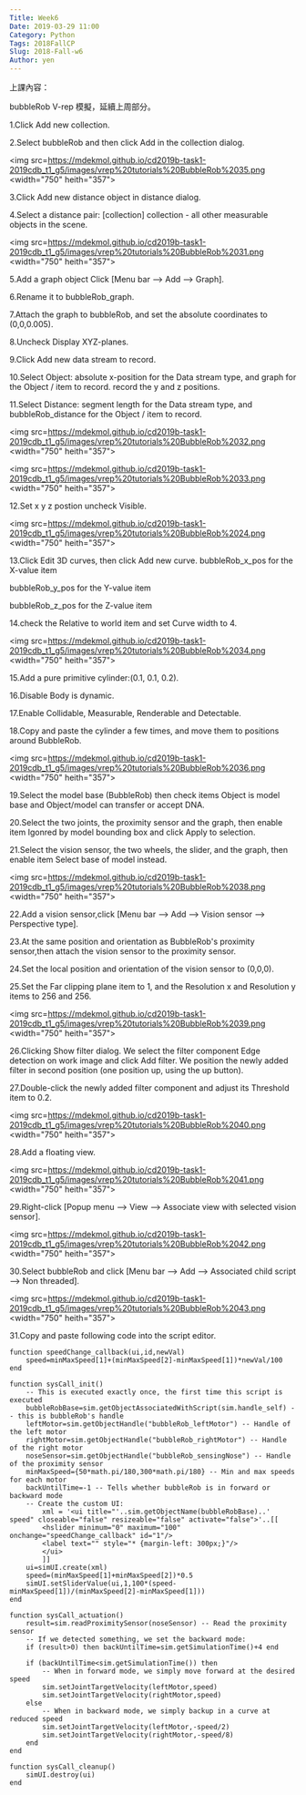 ```yaml
---
Title: Week6
Date: 2019-03-29 11:00
Category: Python
Tags: 2018FallCP
Slug: 2018-Fall-w6
Author: yen
---
```

上課內容：

bubbleRob V-rep 模擬，延續上周部分。


1.Click Add new collection.

2.Select bubbleRob  and then click Add in the collection dialog.

<img src=https://mdekmol.github.io/cd2019b-task1-2019cdb_t1_g5/images/vrep%20tutorials%20BubbleRob%2035.png
 <width="750" heith="357"></a>
 
3.Click Add new distance object in  distance dialog.

4.Select a distance pair: [collection] collection - all other measurable objects in the scene. 

<img src=https://mdekmol.github.io/cd2019b-task1-2019cdb_t1_g5/images/vrep%20tutorials%20BubbleRob%2031.png
 <width="750" heith="357"></a>
 
 5.Add a graph object Click [Menu bar --> Add --> Graph].
 
6.Rename it to bubbleRob_graph.

7.Attach the graph to bubbleRob, and set the absolute coordinates to (0,0,0.005).

8.Uncheck Display XYZ-planes.

9.Click Add new data stream to record.

10.Select Object: absolute x-position for the Data stream type, and graph for the Object / item to record. record the y and z positions.

11.Select Distance: segment length for the Data stream type, and bubbleRob_distance for the Object / item to record.

<img src=https://mdekmol.github.io/cd2019b-task1-2019cdb_t1_g5/images/vrep%20tutorials%20BubbleRob%2032.png
 <width="750" heith="357"></a>
 
<img src=https://mdekmol.github.io/cd2019b-task1-2019cdb_t1_g5/images/vrep%20tutorials%20BubbleRob%2033.png
 <width="750" heith="357"></a>
 
12.Set x y z postion uncheck Visible.

<img src=https://mdekmol.github.io/cd2019b-task1-2019cdb_t1_g5/images/vrep%20tutorials%20BubbleRob%2024.png
 <width="750" heith="357"></a>
 
13.Click Edit 3D curves, then click Add new curve. 
bubbleRob_x_pos for the X-value item

bubbleRob_y_pos for the Y-value item

bubbleRob_z_pos for the Z-value item


14.check the Relative to world item and set Curve width to 4.

<img src=https://mdekmol.github.io/cd2019b-task1-2019cdb_t1_g5/images/vrep%20tutorials%20BubbleRob%2034.png
 <width="750" heith="357"></a>
 
15.Add a pure primitive cylinder:(0.1, 0.1, 0.2). 

16.Disable Body is dynamic.

17.Enable Collidable, Measurable, Renderable and Detectable.

18.Copy and paste the cylinder a few times, and move them to positions around BubbleRob.

<img src=https://mdekmol.github.io/cd2019b-task1-2019cdb_t1_g5/images/vrep%20tutorials%20BubbleRob%2036.png
 <width="750" heith="357"></a>
 
19.Select the model base (BubbleRob) then check items Object is model base and Object/model can transfer or accept DNA.

20.Select the two joints, the proximity sensor and the graph, then enable item Igonred by model bounding box and click Apply to selection.

21.Select the vision sensor, the two wheels, the slider, and the graph, then enable item Select base of model instead.

<img src=https://mdekmol.github.io/cd2019b-task1-2019cdb_t1_g5/images/vrep%20tutorials%20BubbleRob%2038.png
 <width="750" heith="357"></a>
 
22.Add a vision sensor,click [Menu bar --> Add --> Vision sensor --> Perspective type].

23.At the same position and orientation as BubbleRob's proximity sensor,then attach the vision sensor to the proximity sensor.

24.Set the local position and orientation of the vision sensor to (0,0,0).

25.Set the Far clipping plane item to 1, and the Resolution x and Resolution y items to 256 and 256.

<img src=https://mdekmol.github.io/cd2019b-task1-2019cdb_t1_g5/images/vrep%20tutorials%20BubbleRob%2039.png
 <width="750" heith="357"></a>
 
 26.Clicking Show filter dialog. We select the filter component Edge detection on work image and click Add filter. We position the newly added filter in second position (one position up, using the up button).
 
27.Double-click the newly added filter component and adjust its Threshold item to 0.2.

<img src=https://mdekmol.github.io/cd2019b-task1-2019cdb_t1_g5/images/vrep%20tutorials%20BubbleRob%2040.png
 <width="750" heith="357"></a>
 
28.Add a floating view.

<img src=https://mdekmol.github.io/cd2019b-task1-2019cdb_t1_g5/images/vrep%20tutorials%20BubbleRob%2041.png
 <width="750" heith="357"></a>
 
29.Right-click [Popup menu --> View --> Associate view with selected vision sensor].

<img src=https://mdekmol.github.io/cd2019b-task1-2019cdb_t1_g5/images/vrep%20tutorials%20BubbleRob%2042.png
 <width="750" heith="357"></a>

30.Select bubbleRob and click [Menu bar --> Add --> Associated child script --> Non threaded].

<img src=https://mdekmol.github.io/cd2019b-task1-2019cdb_t1_g5/images/vrep%20tutorials%20BubbleRob%2043.png
 <width="750" heith="357"></a>
 
31.Copy and paste following code into the script editor.

````
function speedChange_callback(ui,id,newVal)
    speed=minMaxSpeed[1]+(minMaxSpeed[2]-minMaxSpeed[1])*newVal/100
end
 
function sysCall_init()
    -- This is executed exactly once, the first time this script is executed
    bubbleRobBase=sim.getObjectAssociatedWithScript(sim.handle_self) -- this is bubbleRob's handle
    leftMotor=sim.getObjectHandle("bubbleRob_leftMotor") -- Handle of the left motor
    rightMotor=sim.getObjectHandle("bubbleRob_rightMotor") -- Handle of the right motor
    noseSensor=sim.getObjectHandle("bubbleRob_sensingNose") -- Handle of the proximity sensor
    minMaxSpeed={50*math.pi/180,300*math.pi/180} -- Min and max speeds for each motor
    backUntilTime=-1 -- Tells whether bubbleRob is in forward or backward mode
    -- Create the custom UI:
        xml = '<ui title="'..sim.getObjectName(bubbleRobBase)..' speed" closeable="false" resizeable="false" activate="false">'..[[
        <hslider minimum="0" maximum="100" onchange="speedChange_callback" id="1"/>
        <label text="" style="* {margin-left: 300px;}"/>
        </ui>
        ]]
    ui=simUI.create(xml)
    speed=(minMaxSpeed[1]+minMaxSpeed[2])*0.5
    simUI.setSliderValue(ui,1,100*(speed-minMaxSpeed[1])/(minMaxSpeed[2]-minMaxSpeed[1]))
end
 
function sysCall_actuation()
    result=sim.readProximitySensor(noseSensor) -- Read the proximity sensor
    -- If we detected something, we set the backward mode:
    if (result>0) then backUntilTime=sim.getSimulationTime()+4 end 
 
    if (backUntilTime<sim.getSimulationTime()) then
        -- When in forward mode, we simply move forward at the desired speed
        sim.setJointTargetVelocity(leftMotor,speed)
        sim.setJointTargetVelocity(rightMotor,speed)
    else
        -- When in backward mode, we simply backup in a curve at reduced speed
        sim.setJointTargetVelocity(leftMotor,-speed/2)
        sim.setJointTargetVelocity(rightMotor,-speed/8)
    end
end
 
function sysCall_cleanup()
    simUI.destroy(ui)
end
````



